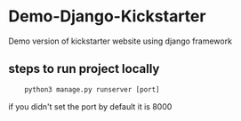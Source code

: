 # Demo-Django-Kickstarter
Demo version of kickstarter website using django framework
## steps to run project locally
```python
    python3 manage.py runserver [port]
```
if you didn't set the port by default it is 8000